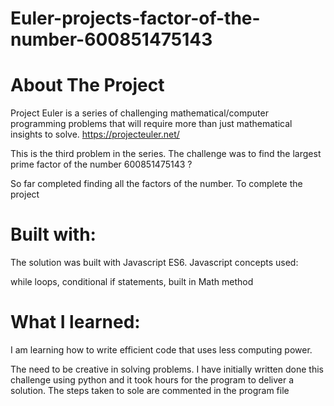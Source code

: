 # Euler-projects-factor-of-the-number-600851475143

# About The Project

Project Euler is a series of challenging mathematical/computer programming problems that will require more than just mathematical insights to solve. https://projecteuler.net/

This is the third problem in the series. The challenge was to find the largest prime factor of the number 600851475143 ?

So  far completed finding all  the factors of the number. To complete the project

# Built with:

The solution was built with Javascript ES6. Javascript concepts used:

while loops, conditional if statements, built in Math method

# What I learned:

I am learning how to write efficient code that uses less computing power.

The need to be creative in solving problems. I have initially written done this challenge using python and it took hours for the program to deliver a solution.
The steps taken to sole are commented in the program file


